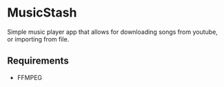 # MusicStash
Simple music player app that allows for downloading songs from youtube, or importing from file.

## Requirements
- FFMPEG
